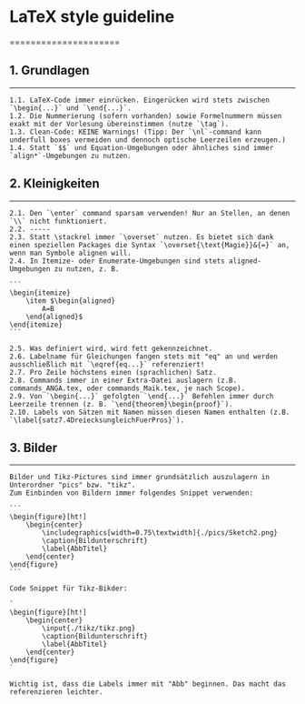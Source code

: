 ﻿# LaTeX style guideline
=====================

## 1. Grundlagen
----------
	1.1. LaTeX-Code immer einrücken. Eingerücken wird stets zwischen `\begin{...}` und `\end{...}`.
	1.2. Die Nummerierung (sofern vorhanden) sowie Formelnummern müssen exakt mit der Vorlesung übereinstimmen (nutze `\tag`).
	1.3. Clean-Code: KEINE Warnings! (Tipp: Der `\nl`-command kann underfull boxes vermeiden und dennoch optische Leerzeilen erzeugen.)
	1.4. Statt `$$` und Equation-Umgebungen oder ähnliches sind immer `align*`-Umgebungen zu nutzen.

## 2. Kleinigkeiten
----------------
	2.1. Den `\enter` command sparsam verwenden! Nur an Stellen, an denen `\\` nicht funktioniert.
	2.2. -----
	2.3. Statt \stackrel immer `\overset` nutzen. Es bietet sich dank einen speziellen Packages die Syntax `\overset{\text{Magie}}&{=}` an, wenn man Symbole alignen will.
	2.4. In Itemize- oder Enumerate-Umgebungen sind stets aligned-Umgebungen zu nutzen, z. B.
	
	```
	\begin{itemize}
		\item $\begin{aligned}
			A=B
		\end{aligned}$
	\end{itemize}
	```
	
	2.5. Was definiert wird, wird fett gekennzeichnet.
	2.6. Labelname für Gleichungen fangen stets mit "eq" an und werden ausschließlich mit `\eqref{eq...}` referenziert!
	2.7. Pro Zeile höchstens einen (sprachlichen) Satz.
	2.8. Commands immer in einer Extra-Datei auslagern (z.B. commands_ANGA.tex, oder commands_Maik.tex, je nach Scope).
	2.9. Von `\begin{...}` gefolgten `\end{...}` Befehlen immer durch Leerzeile trennen (z. B. `\end{theorem}\begin{proof}`).
	2.10. Labels von Sätzen mit Namen müssen diesen Namen enthalten (z.B. `\label{satz7.4DreiecksungleichFuerPros}`).

## 3. Bilder
---------
	Bilder und Tikz-Pictures sind immer grundsätzlich auszulagern in Unterordner "pics" bzw. "tikz".
	Zum Einbinden von Bildern immer folgendes Snippet verwenden:
	
	```
	\begin{figure}[ht!]
		\begin{center}
			\includegraphics[width=0.75\textwidth]{./pics/Sketch2.png}
			\caption{Bildunterschrift}
			\label{AbbTitel}
		\end{center}
	\end{figure}
	```
	
	Code Snippet für Tikz-Bikder:
	
	`
	\begin{figure}[ht!]
		\begin{center}
			\input{./tikz/tikz.png}
			\caption{Bildunterschrift}
			\label{AbbTitel}
		\end{center}
	\end{figure}
	`
	
	Wichtig ist, dass die Labels immer mit "Abb" beginnen. Das macht das referenzieren leichter.
